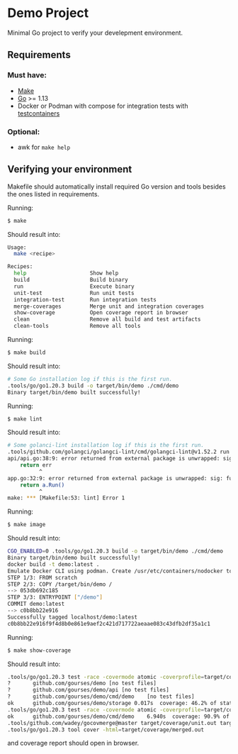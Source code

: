 # Demo Project
Minimal Go project to verify your develepment environment.

## Requirements

### Must have:
- [Make](https://www.gnu.org/software/make/)
- [Go](https://go.dev/) >= 1.13
- Docker or Podman with compose for integration tests with [testcontainers](https://golang.testcontainers.org/)

### Optional:
- awk for `make help`

## Verifying your environment

Makefile should automatically install required Go version and tools besides the ones listed in requirements.

Running:
```sh
$ make
```
Should result into:
```sh
Usage:
  make <recipe>

Recipes:
  help                    Show help
  build                   Build binary
  run                     Execute binary
  unit-test               Run unit tests
  integration-test        Run integration tests
  merge-coverages         Merge unit and integration coverages
  show-coverage           Open coverage report in browser
  clean                   Remove all build and test artifacts
  clean-tools             Remove all tools
```

Running:
```sh
$ make build
```
Should result into:
```sh
# Some Go installation log if this is the first run.
.tools/go/go1.20.3 build -o target/bin/demo ./cmd/demo
Binary target/bin/demo built successfully!
```

Running:
```sh
$ make lint
```

Should result into:
```sh
# Some golanci-lint installation log if this is the first run.
.tools/github.com/golangci/golangci-lint/cmd/golangci-lint@v1.52.2 run
api/api.go:38:9: error returned from external package is unwrapped: sig: func (*net/http.Server).ListenAndServe() error (wrapcheck)
	return err
	      ^
app.go:32:9: error returned from external package is unwrapped: sig: func (*github.com/gourses/demo/api.API).Run() error (wrapcheck)
	return a.Run()
	      ^
make: *** [Makefile:53: lint] Error 1
```

Running:
```sh
$ make image
```

Should result into:
```sh
CGO_ENABLED=0 .tools/go/go1.20.3 build -o target/bin/demo ./cmd/demo
Binary target/bin/demo built successfully!
docker build -t demo:latest .
Emulate Docker CLI using podman. Create /usr/etc/containers/nodocker to quiet msg.
STEP 1/3: FROM scratch
STEP 2/3: COPY /target/bin/demo /
--> 053db692c185
STEP 3/3: ENTRYPOINT ["/demo"]
COMMIT demo:latest
--> c0b8bb22e916
Successfully tagged localhost/demo:latest
c0b8bb22e916f9f4d8b0e861e9aef2c421d717722aeaae083c43dfb2df35a1c1
```

Running:
```sh
$ make show-coverage
```

Should result into:
```sh
.tools/go/go1.20.3 test -race -covermode atomic -coverprofile=target/coverage/unit.out ./...
?   	github.com/gourses/demo	[no test files]
?   	github.com/gourses/demo/api	[no test files]
?   	github.com/gourses/demo/cmd/demo	[no test files]
ok  	github.com/gourses/demo/storage	0.017s	coverage: 46.2% of statements
.tools/go/go1.20.3 test -race -covermode atomic -coverprofile=target/coverage/integration.out -tags=integration -coverpkg=github.com/gourses/demo,github.com/gourses/demo/api,github.com/gourses/demo/cmd/demo,github.com/gourses/demo/storage ./cmd/demo
ok  	github.com/gourses/demo/cmd/demo	6.940s	coverage: 90.9% of statements in github.com/gourses/demo, github.com/gourses/demo/api, github.com/gourses/demo/cmd/demo, github.com/gourses/demo/storage
.tools/github.com/wadey/gocovmerge@master target/coverage/unit.out target/coverage/integration.out > target/coverage/merged.out
.tools/go/go1.20.3 tool cover -html=target/coverage/merged.out
```
and coverage report should open in browser.
